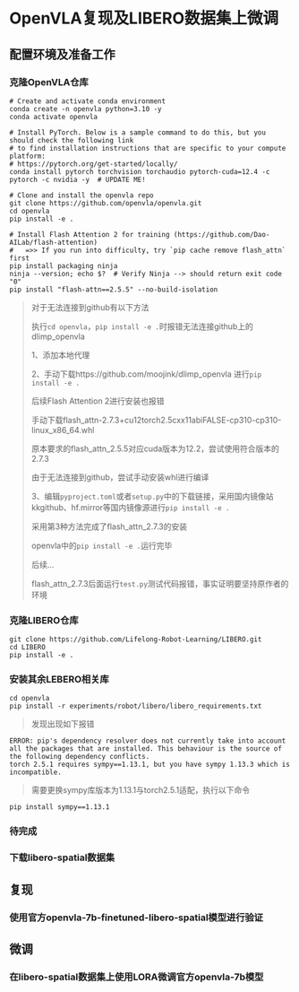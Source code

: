 # OpenVLA复现及LIBERO数据集上微调
## 配置环境及准备工作

### 克隆OpenVLA仓库
```
# Create and activate conda environment
conda create -n openvla python=3.10 -y
conda activate openvla

# Install PyTorch. Below is a sample command to do this, but you should check the following link
# to find installation instructions that are specific to your compute platform:
# https://pytorch.org/get-started/locally/
conda install pytorch torchvision torchaudio pytorch-cuda=12.4 -c pytorch -c nvidia -y  # UPDATE ME!

# Clone and install the openvla repo
git clone https://github.com/openvla/openvla.git
cd openvla
pip install -e .

# Install Flash Attention 2 for training (https://github.com/Dao-AILab/flash-attention)
#   =>> If you run into difficulty, try `pip cache remove flash_attn` first
pip install packaging ninja
ninja --version; echo $?  # Verify Ninja --> should return exit code "0"
pip install "flash-attn==2.5.5" --no-build-isolation
```
> 对于无法连接到github有以下方法
> 
> 执行`cd openvla`，`pip install -e .`时报错无法连接github上的dlimp_openvla
>
> 1、添加本地代理
> 
> 2、手动下载https://github.com/moojink/dlimp_openvla 进行`pip install -e .`
> 
> 后续Flash Attention 2进行安装也报错
> 
> 手动下载flash_attn-2.7.3+cu12torch2.5cxx11abiFALSE-cp310-cp310-linux_x86_64.whl
> 
> 原本要求的flash_attn_2.5.5对应cuda版本为12.2，尝试使用符合版本的2.7.3
>
> 由于无法连接到github，尝试手动安装whl进行编译
>
> 3、编辑`pyproject.toml`或者`setup.py`中的下载链接，采用国内镜像站kkgithub、hf.mirror等国内镜像源进行`pip install -e .`
>
> 采用第3种方法完成了flash_attn_2.7.3的安装
>
> openvla中的`pip install -e .`运行完毕
>
> 后续...
> 
> flash_attn_2.7.3后面运行`test.py`测试代码报错，事实证明要坚持原作者的环境

### 克隆LIBERO仓库
```
git clone https://github.com/Lifelong-Robot-Learning/LIBERO.git
cd LIBERO
pip install -e .
```

### 安装其余LEBERO相关库
```
cd openvla
pip install -r experiments/robot/libero/libero_requirements.txt
```
> 发现出现如下报错
```
ERROR: pip's dependency resolver does not currently take into account all the packages that are installed. This behaviour is the source of the following dependency conflicts.
torch 2.5.1 requires sympy==1.13.1, but you have sympy 1.13.3 which is incompatible.
```
> 需要更换sympy库版本为1.13.1与torch2.5.1适配，执行以下命令
```
pip install sympy==1.13.1
```

### 待完成
### 下载libero-spatial数据集

## 复现
### 使用官方openvla-7b-finetuned-libero-spatial模型进行验证
## 微调
### 在libero-spatial数据集上使用LORA微调官方openvla-7b模型
